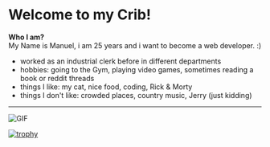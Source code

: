 # Welcome to my Crib!
**Who I am?**
<br/>
My Name is Manuel, i am 25 years and i want to become a web developer. :) 
- worked as an industrial clerk before in different departments
- hobbies: going to the Gym, playing video games, sometimes reading a book or reddit threads
- things I like: my cat, nice food, coding, Rick & Morty 
- things I don't like: crowded places, country music, Jerry (just kidding)

--------------

![GIF](https://media2.giphy.com/media/S8xsj2wOZQnZxbFZTk/giphy.gif)

[![trophy](https://github-profile-trophy.vercel.app/?username=Manu7864z)](https://github.com/ryo-ma/github-profile-trophy)
